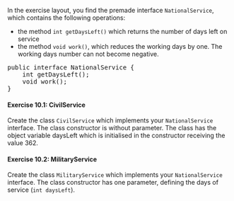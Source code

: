 In the exercise layout, you find the premade interface `NationalService`, which contains the following operations:

*  the method `int getDaysLeft()` which returns the number of days left on service
*  the method `void work()`, which reduces the working days by one. The working days number can not become negative.

<pre class="sh_java sh_sourceCode">
public interface NationalService {
    int getDaysLeft();
    void work();
}
</pre>

#### Exercise 10.1: CivilService

Create the class `CivilService` which implements your `NationalService` interface. The class constructor is without parameter. The class has the object variable daysLeft which is initialised in the constructor receiving the value 362.

#### Exercise 10.2: MilitaryService

Create the class `MilitaryService` which implements your `NationalService` interface. The class constructor has one parameter, defining the days of service (`int daysLeft`).